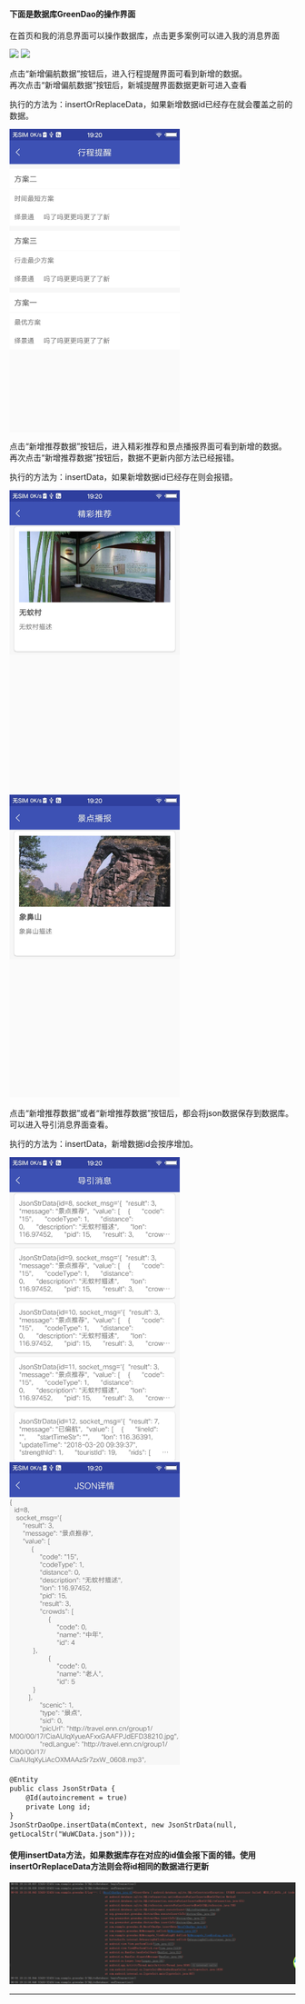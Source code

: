 #### 下面是数据库GreenDao的操作界面
<div>
<p>在首页和我的消息界面可以操作数据库，点击更多案例可以进入我的消息界面</p>
<img src="https://raw.github.com/yueyue10/MyApplication/master/doc/pic_greendao_student.jpg" width="300"  />
<img src="https://raw.github.com/yueyue10/MyApplication/master/doc/pic_greendao_message.jpg" width="300" />
</div>

<div>
<p>点击“新增偏航数据”按钮后，进入行程提醒界面可看到新增的数据。<br>再次点击“新增偏航数据”按钮后，新城提醒界面数据更新可进入查看</p>
<p>执行的方法为：insertOrReplaceData，如果新增数据id已经存在就会覆盖之前的数据。</p>
<img src="../doc/pic_greendao_recomdroute.jpg" width="300" hegiht="500" align="center"/> 
</div>

<div>
<p>点击“新增推荐数据”按钮后，进入精彩推荐和景点播报界面可看到新增的数据。<br>再次点击“新增推荐数据”按钮后，数据不更新内部方法已经报错。</p>
<p>执行的方法为：insertData，如果新增数据id已经存在则会报错。</p>
<img src="../doc/pic_greendao_remid1.jpg" width="300" hegiht="500" /> 
<img src="../doc/pic_green_dao_remind2.jpg" width="300" hegiht="500" />
</div>

<div>
<p>点击“新增推荐数据”或者“新增推荐数据”按钮后，都会将json数据保存到数据库。<br>可以进入导引消息界面查看。</p>
<p>执行的方法为：insertData，新增数据id会按序增加。</p>
<img src="../doc/pic_greendao_jsonlist.jpg" width="300" hegiht="500" /> 
<img src="../doc/pic_greendao_jsonstr.jpg" width="300" hegiht="500" />
</div>

```
@Entity
public class JsonStrData {
    @Id(autoincrement = true)
    private Long id;
}
JsonStrDaoOpe.insertData(mContext, new JsonStrData(null, getLocalStr("WuWCData.json")));
```

#### 使用insertData方法，如果数据库存在对应的id值会报下面的错。使用insertOrReplaceData方法则会将id相同的数据进行更新
![GreenDao效果图](../doc/pic_greendao_error.png)
<hr/>
